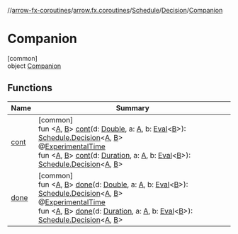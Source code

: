 //[arrow-fx-coroutines](../../../../../index.md)/[arrow.fx.coroutines](../../../index.md)/[Schedule](../../index.md)/[Decision](../index.md)/[Companion](index.md)

# Companion

[common]\
object [Companion](index.md)

## Functions

| Name | Summary |
|---|---|
| [cont](cont.md) | [common]<br>fun &lt;[A](cont.md), [B](cont.md)&gt; [cont](cont.md)(d: [Double](https://kotlinlang.org/api/latest/jvm/stdlib/kotlin/-double/index.html), a: [A](cont.md), b: [Eval](../../../../../../arrow-core/arrow-core/arrow.core/-eval/index.md)&lt;[B](cont.md)&gt;): [Schedule.Decision](../index.md)&lt;[A](cont.md), [B](cont.md)&gt;<br>@[ExperimentalTime](https://kotlinlang.org/api/latest/jvm/stdlib/kotlin.time/-experimental-time/index.html)<br>fun &lt;[A](cont.md), [B](cont.md)&gt; [cont](cont.md)(d: [Duration](https://kotlinlang.org/api/latest/jvm/stdlib/kotlin.time/-duration/index.html), a: [A](cont.md), b: [Eval](../../../../../../arrow-core/arrow-core/arrow.core/-eval/index.md)&lt;[B](cont.md)&gt;): [Schedule.Decision](../index.md)&lt;[A](cont.md), [B](cont.md)&gt; |
| [done](done.md) | [common]<br>fun &lt;[A](done.md), [B](done.md)&gt; [done](done.md)(d: [Double](https://kotlinlang.org/api/latest/jvm/stdlib/kotlin/-double/index.html), a: [A](done.md), b: [Eval](../../../../../../arrow-core/arrow-core/arrow.core/-eval/index.md)&lt;[B](done.md)&gt;): [Schedule.Decision](../index.md)&lt;[A](done.md), [B](done.md)&gt;<br>@[ExperimentalTime](https://kotlinlang.org/api/latest/jvm/stdlib/kotlin.time/-experimental-time/index.html)<br>fun &lt;[A](done.md), [B](done.md)&gt; [done](done.md)(d: [Duration](https://kotlinlang.org/api/latest/jvm/stdlib/kotlin.time/-duration/index.html), a: [A](done.md), b: [Eval](../../../../../../arrow-core/arrow-core/arrow.core/-eval/index.md)&lt;[B](done.md)&gt;): [Schedule.Decision](../index.md)&lt;[A](done.md), [B](done.md)&gt; |

